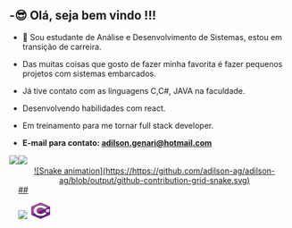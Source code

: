 ## -😎 Olá, seja bem vindo !!!
- 👀 Sou estudante de Análise e Desenvolvimento de Sistemas, estou em transição de carreira.
- Das muitas coisas que gosto de fazer minha favorita é fazer pequenos projetos com sistemas embarcados.
- Já tive contato com as linguagens C,C#, JAVA na faculdade.
- Desenvolvendo habilidades com react.
- Em treinamento para me tornar full stack developer.
                                            
- <strong>E-mail para contato:  adilson.genari@hotmail.com</strong>  

<div>
    <a href="https://github.com/adilson-ag">
    <img height="180em"align="left" src="https://github-readme-stats.vercel.app/api?username=adilson-ag&show_icons=true&theme=dracula&include_all_commits=true&count_private=true" />       
      <img height="180em"src="https://github-readme-stats.vercel.app/api/top-langs/?username=adilson-ag&layout=compact&langs_count=7&theme=dracula" />
      
  </div>
 
   <div align="center">  
     ![Snake animation](https://https://github.com/adilson-ag/adilson-ag/blob/output/github-contribution-grid-snake.svg)
    </div>
  ##
  
  
  
  
  
  
   <div align="left"> 
    
  
  <a href="https://www.linkedin.com/in/adilson-genari/" target="_blank"><img src="https://img.shields.io/badge/-LinkedIn-%230077B5?style=for-the-badge&logo=linkedin&logoColor=white" target="_blank"></a>
    <img  alt="Csharp" height="30" width="40" src="https://raw.githubusercontent.com/devicons/devicon/master/icons/csharp/csharp-original.svg">
    
 
</div>


<!---
Adilson-AG/Adilson-AG is a ✨ special ✨ repository because its `README.md` (this file) appears on your GitHub profile.
You can click the Preview link to take a look at your changes.
--->
